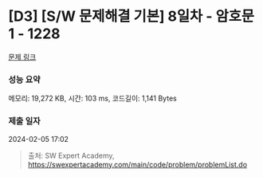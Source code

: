 # [D3] [S/W 문제해결 기본] 8일차 - 암호문1 - 1228 

[문제 링크](https://swexpertacademy.com/main/code/problem/problemDetail.do?contestProbId=AV14w-rKAHACFAYD) 

### 성능 요약

메모리: 19,272 KB, 시간: 103 ms, 코드길이: 1,141 Bytes

### 제출 일자

2024-02-05 17:02



> 출처: SW Expert Academy, https://swexpertacademy.com/main/code/problem/problemList.do